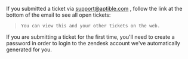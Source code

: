 If you submitted a ticket via [support@aptible.com](support@aptible.com) , follow the link at the bottom of the email to see all open tickets:

   > `You can view this and your other tickets on the web.`

If you are submitting a ticket for the first time, you'll need to create a password in order to login to the zendesk account we've automatically generated for you.
